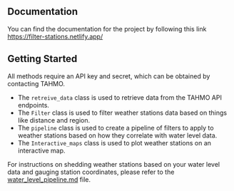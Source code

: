 
## Documentation
You can find the documentation for the project by following this link<br>
https://filter-stations.netlify.app/


Getting Started
---------------
All methods require an API key and secret, which can be obtained by contacting TAHMO. <br>
- The ```retreive_data``` class is used to retrieve data from the TAHMO API endpoints.<br> 
- The ```Filter``` class is used to filter weather stations data based on things like distance and region.<br>
- The ```pipeline``` class is used to create a pipeline of filters to apply to weather stations based on how they correlate with water level data.<br>
- The ```Interactive_maps``` class is used to plot weather stations on an interactive map.<br>

For instructions on shedding weather stations based on your water level data and gauging station coordinates, please refer to the [water_level_pipeline.md](https://github.com/kaburia/filter-stations/blob/v0.5.1/water_level_pipeline.md) file.